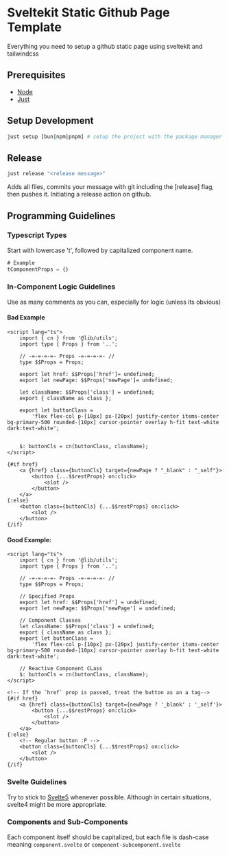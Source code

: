 # Sveltekit Static Github Page Template 

Everything you need to setup a github static page using sveltekit and tailwindcss

## Prerequisites
- [Node](https://nodejs.org/en/download)
- [Just](https://github.com/casey/just)

## Setup Development
```bash
just setup [bun|npm|pnpm] # setup the project with the package manager of your choice, defaults to bun     
```
 
## Release
```bash
just release "<release message>"
```
Adds all files, commits your message with git including the [release] flag, then pushes it. Initiating a release action on github.

## Programming Guidelines

### Typescript Types
Start with lowercase 't', followed by capitalized component name. 
```ts
# Example
tComponentProps = {}
```

### In-Component Logic Guidelines
Use as many comments as you can, especially for logic (unless its obvious) 

#### Bad Example
```svelte
<script lang="ts">
	import { cn } from '@lib/utils';
	import type { Props } from '..';

	// -=-=-=-=- Props -=-=-=-=- //
	type $$Props = Props;

	export let href: $$Props['href']= undefined;
	export let newPage: $$Props['newPage']= undefined;

	let className: $$Props['class'] = undefined;
	export { className as class };

	export let buttonClass =
		'flex flex-col p-[10px] px-[20px] justify-center items-center bg-primary-500 rounded-[10px] cursor-pointer overlay h-fit text-white dark:text-white';
	

	$: buttonCls = cn(buttonClass, className);
</script>

{#if href}
	<a {href} class={buttonCls} target={newPage ? "_blank" : "_self"}>
		<button {...$$restProps} on:click>
			<slot />
		</button>
	</a>
{:else}
	<button class={buttonCls} {...$$restProps} on:click>
		<slot />
	</button>
{/if}
```

#### Good Example:
```svelte
<script lang="ts">
	import { cn } from '@lib/utils';
	import type { Props } from '..';

	// -=-=-=-=- Props -=-=-=-=- //
	type $$Props = Props;

	// Specified Props
	export let href: $$Props['href'] = undefined;
	export let newPage: $$Props['newPage'] = undefined;

	// Component Classes
	let className: $$Props['class'] = undefined;
	export { className as class };
	export let buttonClass =
		'flex flex-col p-[10px] px-[20px] justify-center items-center bg-primary-500 rounded-[10px] cursor-pointer overlay h-fit text-white dark:text-white';

	// Reactive Component CLass
	$: buttonCls = cn(buttonClass, className);
</script>

<!-- If the `href` prop is passed, treat the button as an a tag-->
{#if href}
	<a {href} class={buttonCls} target={newPage ? '_blank' : '_self'}>
		<button {...$$restProps} on:click>
			<slot />
		</button>
	</a>
{:else}
	<!-- Regular button :P -->
	<button class={buttonCls} {...$$restProps} on:click>
		<slot />
	</button>
{/if}
```

### Svelte Guidelines
Try to stick to [Svelte5](https://svelte.dev/blog/svelte-5-is-alive) whenever possible. Although in certain situations, svelte4 might be more appropriate.

### Components and Sub-Components
Each component itself should be capitalized, but each file is dash-case meaning `component.svelte` or `component-subcomponent.svelte`

